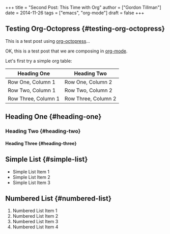 +++
title = "Second Post: This Time with Org"
author = ["Gordon Tillman"]
date = 2014-11-26
tags = ["emacs", "org-mode"]
draft = false
+++

## Testing Org-Octopress {#testing-org-octopress}

This is a test post using [org-octopress](https://github.com/yoshinari-nomura/org-octopress)...

<!--more-->

OK, this is a test post that we are composing in [org-mode](http://orgmode.org).

Let's first try a simple org table:

| **Heading One**     | **Heading Two**     |
|---------------------|---------------------|
| Row One, Column 1   | Row One, Column 2   |
| Row Two, Column 1   | Row Two, Column 2   |
| Row Three, Column 1 | Row Three, Column 2 |


## Heading One {#heading-one}


### Heading Two {#heading-two}


#### Heading Three {#heading-three}


## Simple List {#simple-list}

-   Simple List Item 1
-   Simple List Item 2
-   Simple List Item 3


## Numbered List {#numbered-list}

1.  Numbered List Item 1
2.  Numbered List Item 2
3.  Numbered List Item 3
4.  Numbered List Item 4
